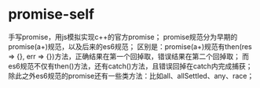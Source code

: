# promise-self
手写promise，用js模拟实现c++的官方promise；
  promise规范分为早期的promise(a+)规范，以及后来的es6规范；
  区别是：promise(a+)规范有then(res => {}, err => {})方法，正确结果在第一个回掉取，错误结果在第二个回掉取；
  而es6规范不仅有then()方法，还有catch()方法，且错误回掉在catch内完成捕获；
  除此之外es6规范的promise还有一些类方法：比如all、allSettled、any、race；

